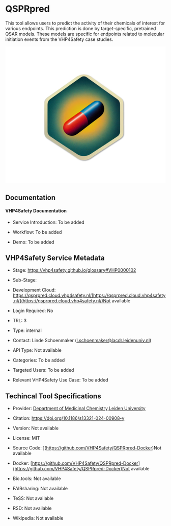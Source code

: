 # QSPRpred

<!--- This file is autogenerated. Edit qsprpred.json to make changes in this page. --->

This tool allows users to predict the activity of their chemicals of interest for various endpoints. This prediction is done by target-specific, pretrained QSAR models. These models are specific for endpoints related to molecular initiation events from the VHP4Safety case studies.

![QSPRpred logo](https://raw.githubusercontent.com/VHP4Safety/cloud/main/docs/service/qsprpred.png)

## Documentation

#### VHP4Safety Documentation

* Service Introduction: To be added

* Workflow: To be added

* Demo: To be added

<h4 id='tess-widget-materials-header'></h4>

<div id='tess-widget-materials-list' class='tess-widget tess-widget-list'></div>
<script>
  function initTeSSWidgets() {
    var query = 'qsprpred';
    if (query.trim() != '') {
      TessWidget.Materials(document.getElementById('tess-widget-materials-list'),
                           'SimpleList',
                           {
                             opts: {
                               enableSearch: false
                             },
                             params: {
                               pageSize: 5,
                               q: query
                             }
                           });
      document.getElementById('tess-widget-materials-header').innerHTML = 'Documentation from ELIXIR TeSS'
    }
}
</script>
<script async='' defer='' src='https://elixirtess.github.io/TeSS_widgets/components/js/tess-widget-standalone.js' onload='initTeSSWidgets()'></script>

## VHP4Safety Service Metadata

* Stage: https://vhp4safety.github.io/glossary#VHP0000102

* Sub-Stage: 

* Development Cloud: https://qsprpred.cloud.vhp4safety.nl/[https://qsprpred.cloud.vhp4safety.nl/](https://qsprpred.cloud.vhp4safety.nl/)Not available

* Login Required: No

* TRL: 3

* Type: internal

* Contact: Linde Schoenmaker (l.schoenmaker@lacdr.leidenuniv.nl)

* API Type: Not available

* Categories: To be added

* Targeted Users: To be added

* Relevant VHP4Safety Use Case: To be added

## Techincal Tool Specifications

* Provider: [Department of Medicinal Chemistry,Leiden University]()

* Citation: [https:&#x2F;&#x2F;doi.org&#x2F;10.1186&#x2F;s13321-024-00908-y](https://doi.org/https:&#x2F;&#x2F;doi.org&#x2F;10.1186&#x2F;s13321-024-00908-y)

* Version: Not available

* License: MIT

* Source Code: ](https://github.com/VHP4Safety/QSPRpred-Docker)Not available

* Docker: [https://github.com/VHP4Safety/QSPRpred-Docker](https://github.com/VHP4Safety/QSPRpred-Docker)Not available

* Bio.tools: Not available

* FAIRsharing: Not available

* TeSS: Not available

* RSD: Not available

* Wikipedia: Not available

<script type="application/ld+json">
  {
    "@context": "https://schema.org/",
    "@type": "SoftwareApplication",
    "http://purl.org/dc/terms/conformsTo": {
      "@type": "CreativeWork", "@id": "https://bioschemas.org/profiles/ComputationalTool/1.0-RELEASE"
    },
    "@id" : "https://vhp4safety.github.io/cloud/service/qsprpred",
    "name": "QSPRpred",
    "description": "This tool allows users to predict the activity of their chemicals of interest for various endpoints. This prediction is done by target-specific, pretrained QSAR models. These models are specific for endpoints related to molecular initiation events from the VHP4Safety case studies.",
    "url": ""
  }
</script>
